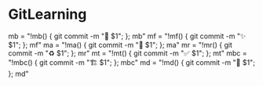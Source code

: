 # GitLearning

mb = "!mb() { git commit -m \":bug: $1\"; }; mb"
mf = "!mf() { git commit -m \":sparkles: $1\"; }; mf"
ma = "!ma() { git commit -m \":art: $1\"; }; ma"
mr = "!mr() { git commit -m \":recycle: $1\"; }; mr"
mt = "!mt() { git commit -m \":white_check_mark: $1\"; }; mt"
mbc = "!mbc() { git commit -m \":building_construction: $1\"; }; mbc"
md = "!md() { git commit -m \":memo: $1\"; }; md"



